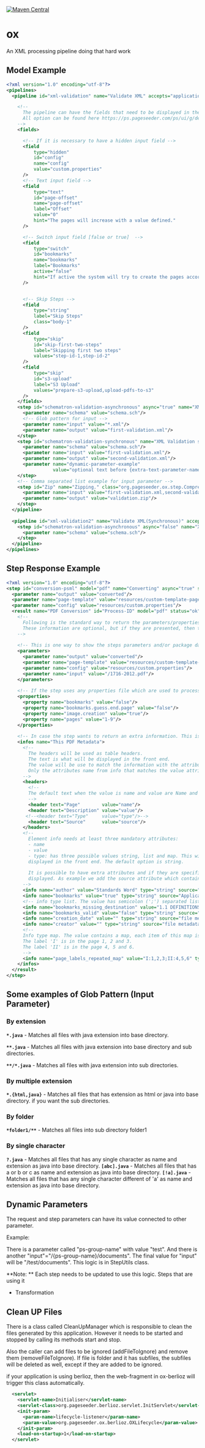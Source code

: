 [![Maven Central](https://img.shields.io/maven-central/v/org.pageseeder.ox/pso-ox-core.svg?label=Maven%20Central)](https://search.maven.org/search?q=g:%22org.pageseeder.ox%22%20AND%20a:%22pso-ox-core%22)

# ox
An XML processing pipeline doing that hard work


## Model Example

```xml
<?xml version="1.0" encoding="utf-8"?>
<pipelines>
  <pipeline id="xml-validation" name="Validate XML" accepts="application/xml" default="true">

    <!-- 
      The pipeline can have the fields that need to be displayed in the front the end. 
      All option can be found here https://ps.pageseeder.com/ps/ui/g/dev-ox/d/207649.html?publicationid=oxv3
    -->
    <fields>

      <!-- If it is necessary to have a hidden input field -->
      <field
          type="hidden"
          id="config"
          name="config"
          value="custom.properties"
      />
      <!-- Text input field -->
      <field
          type="text"
          id="page-offset"
          name="page-offset"
          label="Offset"
          value="0"
          hint="The pages will increase with a value defined."
      />

      <!-- Switch input field [false or true]  -->
      <field
          type="switch"
          id="bookmarks"
          name="bookmarks"
          label="Bookmarks"
          active="false"
          hint="If active the system will try to create the pages according the bookmarks (SLOWER)."
      />


      <!-- Skip Steps -->
      <field
          type="string"
          label="Skip Steps"
          class="body-1"
      />
      <field
          type="skip"
          id="skip-first-two-steps"
          label="Skipping first two steps"
          values="step-id-1,step-id-2"
      />
      <field
          type="skip"
          id="s3-upload"
          label="S3 Upload"
          values="prepare-s3-upload,upload-pdfs-to-s3"
      />
    </fields>
    <step id="schematron-validation-asynchronous" async="true" name="XML Validation Asynchronous" class="org.pageseeder.ox.schematron.step.SchematronValidation">
      <parameter name="schema" value="schema.sch"/>
      <!-- Glob pattern for input -->
      <parameter name="input" value="*.xml"/>
      <parameter name="output" value="first-validation.xml"/>
    </step>
    <step id="schematron-validation-synchronous" name="XML Validation synchronous" class="org.pageseeder.ox.schematron.step.SchematronValidation">
      <parameter name="schema" value="schema.sch"/>
      <parameter name="input" value="first-validation.xml"/>
      <parameter name="output" value="second-validation.xml"/>
      <parameter name="dynamic-parameter-example" 
                 value="optional text before {extra-text-parameter-name=optional default value} optional text after"/>
    </step>    
    <!-- Comma separated list example for input parameter -->
    <step id="Zip" name="Zipping." class="org.pageseeder.ox.step.Compression">
      <parameter name="input" value="first-validation.xml,second-validation.xml" /> 
      <parameter name="output" value="validation.zip"/>
    </step> 
  </pipeline>
  
  <pipeline id="xml-validation2" name="Validate XML(Synchronous)" accepts="application/xml" default="true">
    <step id="schematron-validation-asynchronous" async="false" name="XML Validation Synchronous" class="org.pageseeder.ox.schematron.step.SchematronValidation">
      <parameter name="schema" value="schema.sch"/>
    </step>
  </pipeline>
</pipelines>
``` 

## Step Response Example

```xml
<?xml version="1.0" encoding="utf-8"?>
<step id="conversion-psml" model="pdf" name="Converting" async="true" step="com.pageseeder.ox.pdf.step.PDFToPSML" next-id="zip-converted">
  <parameter name="output" value="converted"/>
  <parameter name="page-template" value="resources/custom-template-page.psml"/>
  <parameter name="config" value="resources/custom.properties"/>
  <result name="PDF Conversion" id="Process-ID" model="pdf" status="ok" time="14596" downloadable="false" path="converted" input="/pdf-file.pdf">
    <!-- 
      Following is the standard way to return the parameters/properties/infos.
      These information are optional, but if they are presented, then the front end will show them.       
    -->       
    
    <!-- This is one way to show the steps parameters and/or package data parameters (they are just examples) -->
    <parameters>
      <parameter name="output" value="converted"/>
      <parameter name="page-template" value="resources/custom-template-page.psml"/>
      <parameter name="config" value="resources/custom.properties"/>
      <parameter name="input" value="/1716-2012.pdf"/>
    </parameters>
    
    <!-- If the step uses any properties file which are used to process the file (they are just examples) -->
    <properties>
      <property name="bookmarks" value="false"/>
      <property name="bookmarks.guess.end.page" value="false"/>     
      <property name="image.creation" value="true"/>
      <property name="pages" value="1-9"/>
    </properties>
    
    <!-- In case the step wants to return an extra information. This is how it can be done -->
    <infos name="This PDF Metadata">
      <!-- 
        The headers will be used as table headers.
        The text is what will be displayed in the front end.
        The value will be use to match the information with the attribute name in the element info. 
        Only the attributes name from info that matches the value attribute text that will be displayed.
      -->
      <headers>        
        <!--
        The default text when the value is name and value are Name and Value.
        -->
        <header text="Page"        value="name"/>
        <header text="Description" value="value"/>
       <!--<header text="Type"     value="type"/>-->
        <header text="Source"      value="source"/>
      </headers>
      <!-- 
        Element info needs at least three mandatory attributes:
        - name
        - value
        - type: has three possible values string, list and map. This will indicate how the attribute value should be
        displayed in the front end. The default option is string.  
        
        It is possible to have extra attributes and if they are specified in the header element, they will also be 
        displayed. As example we add the source attribute which contains information about how it has been retrieved.        
      -->
      <info name="author" value="Standards Word" type="string" source="file metadata"/>
      <info name="bookmarks" value="true" type="string" source="Application checks if the file has outlines."/>
      <!-- info type list. The value has semicolon (';') separated list-->
      <info name="bookmarks_missing_destination" value="1.1 DEFINITIONS;1.1.1 Sub title" type="list" source="Application has an logic to find this information."/>
      <info name="bookmarks_valid" value="false" type="string" source="Application has a logic to find this information."/>
      <info name="creation_date" value="" type="string" source="file metadata"/>
      <info name="creator" value="" type="string" source="file metadata"/>
      <!-- 
      Info type map. The value contains a map, each item of this map is separated by semicolon (';'), the key and the value is separated by two points (':') and value also can contains a comma separated list.
      The label 'I' is in the page 1, 2 and 3.
      The label 'II' is in the page 4, 5 and 6.
      -->
      <info name="page_labels_repeated_map" value="I:1,2,3;II:4,5,6" type="map" source="Application has a logic to find this information."/>
    </infos>
  </result>
</step>
```
 
## Some examples of Glob Pattern (Input Parameter)

### By extension

__`*.java`__ - Matches all files with java extension into base directory. 

__`**.java`__ - Matches all files with java extension into base directory and sub directories.
 
__`**/*.java`__ - Matches all files with java extension into sub directories.
 

### By multiple extension
 
__`*.{html,java}`__ - Matches all files that has extension as html or java into base directory. if you want the  sub directories.

 
### By folder

__`*folder1/**`__ - Matches all files into sub directory folder1

 
### By single character
 
__`?.java`__ - Matches all files that has any single character as name and extension as java into base directory.
__`[abc].java`__ - Matches all files that has a or b or c as name and extension as java into base directory.
__`[!a].java`__ -  Matches all files that has any single character different of 'a' as name and extension as java into base directory.


## Dynamic Parameters

The request and step parameters can have its value connected to other parameter. 

Example:

There is a parameter called "ps-group-name" with value "test".
And there is another "input"="/{ps-group-name}/documents". 
The final value for "input" will be "/test/documents".
This logic is in StepUtils class.

**Note: ** Each step needs to be updated to use this logic.
Steps that are using it
- Transformation

## Clean UP Files

There is a class called CleanUpManager which is responsible to clean the files generated by this application. However it needs to be started and stopped by calling its methods start and stop. 

Also the caller can add files to be ignored (addFileToIgnore) and remove them (removeFileToIgnore). If file is folder and it has subfiles, the subfiles will be deleted as well, except if they are added to be ignored.

if your application is using berlioz, then the web-fragment in ox-berlioz will trigger this class automatically.

```xml
  <servlet>
    <servlet-name>Initialiser</servlet-name>
    <servlet-class>org.pageseeder.berlioz.servlet.InitServlet</servlet-class>
    <init-param>
      <param-name>lifecycle-listener</param-name>
      <param-value>org.pageseeder.ox.berlioz.OXLifecycle</param-value>
    </init-param>
    <load-on-startup>1</load-on-startup>
  </servlet>   
``` 